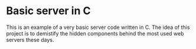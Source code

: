 # Basic server in C

This is an example of a very basic server code written in C. The idea of this project is to demistify the hidden components behind the most used web servers these days.